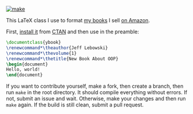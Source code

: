[![make](https://github.com/yegor256/huawei.cls/actions/workflows/make.yml/badge.svg)](https://github.com/yegor256/ybook/actions/workflows/make.yml)

This LaTeX class I use to format [my books](https://www.yegor256.com/books.html) 
I sell [on Amazon](https://www.amazon.com/Yegor-Bugayenko/e/B01AM1QMDK).

First, [install it](https://en.wikibooks.org/wiki/LaTeX/Installing_Extra_Packages)
from [CTAN](https://ctan.org/pkg/ybook) 
and then use in the preamble:

```tex
\documentclass{ybook}
\renewcommand*\theauthor{Jeff Lebowski}
\renewcommand*\thevolume{1}
\renewcommand*\thetitle{New Book About OOP}
\begin{document}
Hello, world!
\end{document}
```

If you want to contribute yourself, make a fork, then create a branch, 
then run `make` in the root directory.
It should compile everything without errors. If not, submit an issue and wait.
Otherwise, make your changes and then run `make` again. If the build is
still clean, submit a pull request.

